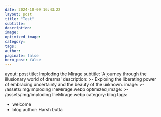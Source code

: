 ```yaml
---
date: 2024-10-09 16:43:22
layout: post
title: "Test"
subtitle:
description:
image:
optimized_image:
category:
tags:
author:
paginate: false
hero_post: false
---
```



ayout: post
title: Imploding the Mirage
subtitle: 'A journey through the illusionary world of dreams'
description: >-
  Exploring the liberating power of embracing uncertainty and the beauty of the unknown.
image: >-
  /assets/img/implodingTheMirage.webp
optimized_image: >-
  /assets/img/implodingTheMirage.webp
category: blog
tags:
  - welcome
  - blog
author: Harsh Dutta
